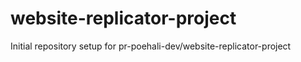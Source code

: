 # website-replicator-project

Initial repository setup for pr-poehali-dev/website-replicator-project